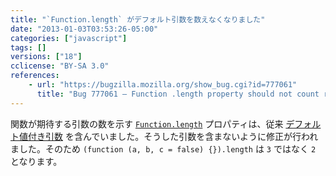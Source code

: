 ```yaml
---
title: "`Function.length` がデフォルト引数を数えなくなりました"
date: "2013-01-03T03:53:26-05:00"
categories: ["javascript"]
tags: []
versions: ["18"]
cclicense: "BY-SA 3.0"
references:
    - url: "https://bugzilla.mozilla.org/show_bug.cgi?id=777061"
      title: "Bug 777061 – Function .length property should not count rest parameters or parameters with default values"
---
```

関数が期待する引数の数を示す [`Function.length`](https://developer.mozilla.org/ja/docs/JavaScript/Reference/Global_Objects/Function/length) プロパティは、従来 [デフォルト値付き引数](https://developer.mozilla.org/ja/docs/JavaScript/Reference/default_parameters) を含んでいました。そうした引数を含まないように修正が行われました。そのため `(function (a, b, c = false) {}).length` は `3` ではなく `2` となります。
